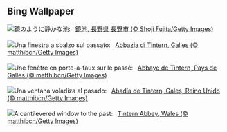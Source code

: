 ## Bing Wallpaper
![](https://www.bing.com/th?id=OHR.NaganoPond_JA-JP0131888809_UHD.jpg&w=1000)鏡のように静かな池:&nbsp;&ensp;[鏡池, 長野県 長野市 (© Shoji Fujita/Getty Images)](https://www.bing.com/th?id=OHR.NaganoPond_JA-JP0131888809_UHD.jpg)
<br><br/>
![](https://www.bing.com/th?id=OHR.GothicRuins_IT-IT1962956673_UHD.jpg&w=1000)Una finestra a sbalzo sul passato:&nbsp;&ensp;[Abbazia di Tintern, Galles (© matthibcn/Getty Images)](https://www.bing.com/th?id=OHR.GothicRuins_IT-IT1962956673_UHD.jpg)
<br><br/>
![](https://www.bing.com/th?id=OHR.GothicRuins_FR-FR6737278090_UHD.jpg&w=1000)Une fenêtre en porte-à-faux sur le passé:&nbsp;&ensp;[Abbaye de Tintern, Pays de Galles (© matthibcn/Getty Images)](https://www.bing.com/th?id=OHR.GothicRuins_FR-FR6737278090_UHD.jpg)
<br><br/>
![](https://www.bing.com/th?id=OHR.GothicRuins_ES-ES4960071647_UHD.jpg&w=1000)Una ventana voladiza al pasado:&nbsp;&ensp;[Abadía de Tintern, Gales, Reino Unido (© matthibcn/Getty Images)](https://www.bing.com/th?id=OHR.GothicRuins_ES-ES4960071647_UHD.jpg)
<br><br/>
![](https://www.bing.com/th?id=OHR.GothicRuins_EN-GB8583804853_UHD.jpg&w=1000)A cantilevered window to the past:&nbsp;&ensp;[Tintern Abbey, Wales (© matthibcn/Getty Images)](https://www.bing.com/th?id=OHR.GothicRuins_EN-GB8583804853_UHD.jpg)
<br><br/>
